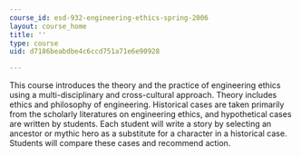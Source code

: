 ```yaml
---
course_id: esd-932-engineering-ethics-spring-2006
layout: course_home
title: ''
type: course
uid: d7186beabdbe4c6ccd751a71e6e90928

---
```

This course introduces the theory and the practice of engineering ethics using a multi-disciplinary and cross-cultural approach. Theory includes ethics and philosophy of engineering. Historical cases are taken primarily from the scholarly literatures on engineering ethics, and hypothetical cases are written by students. Each student will write a story by selecting an ancestor or mythic hero as a substitute for a character in a historical case. Students will compare these cases and recommend action.
